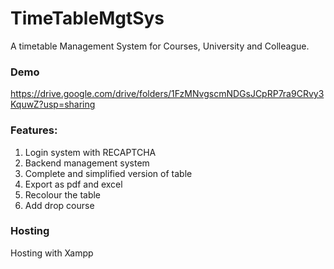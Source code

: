 # TimeTableMgtSys
A timetable Management System for Courses, University and Colleague.

### Demo
https://drive.google.com/drive/folders/1FzMNvgscmNDGsJCpRP7ra9CRvy3KquwZ?usp=sharing

### Features:
1. Login system with RECAPTCHA
2. Backend management system
3. Complete and simplified version of table
4. Export as pdf and excel
5. Recolour the table
6. Add drop course


### Hosting 
Hosting with Xampp
